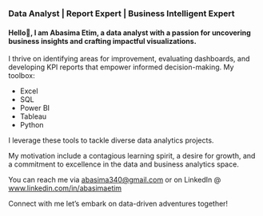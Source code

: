 ### Data Analyst | Report Expert | Business Intelligent Expert 
#### Hello👋, I am Abasima Etim, a data analyst with a passion for uncovering business insights and crafting impactful visualizations.

I thrive on identifying areas for improvement, evaluating dashboards, and developing KPI reports that empower informed decision-making.
My toolbox: 
- Excel
- SQL
- Power BI
- Tableau
- Python

I leverage these tools to tackle diverse data analytics projects.

My motivation include a contagious learning spirit, a desire for growth, and a commitment to excellence in the data and business analytics space.

You can reach me via abasima340@gmail.com or on LinkedIn @ www.linkedin.com/in/abasimaetim

Connect with me let’s embark on data-driven adventures together!

